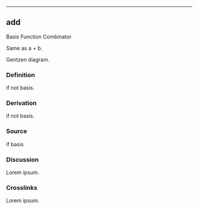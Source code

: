 ------------------------------------------------------------------------

## add

Basis Function Combinator

Same as a + b.

Gentzen diagram.

### Definition

if not basis.

### Derivation

if not basis.

### Source

if basis

### Discussion

Lorem ipsum.

### Crosslinks

Lorem ipsum.
